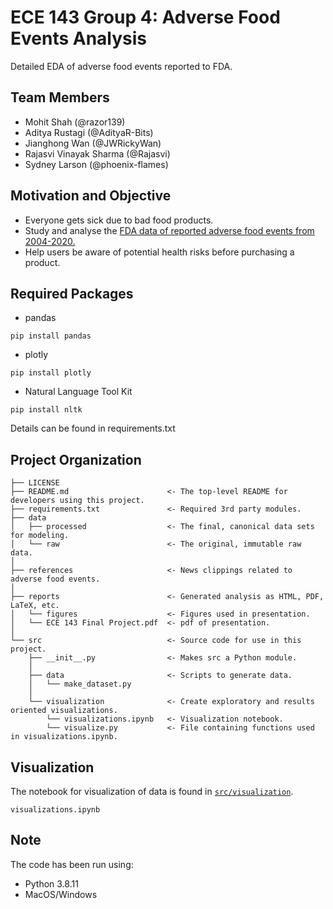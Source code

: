 ECE 143 Group 4: Adverse Food Events Analysis
==============================

Detailed EDA of adverse food events reported to FDA.


## Team Members

- Mohit Shah             (@razor139)
- Aditya Rustagi         (@AdityaR-Bits)
- Jianghong Wan          (@JWRickyWan)
- Rajasvi Vinayak Sharma (@Rajasvi)
- Sydney Larson          (@phoenix-flames)

## Motivation and Objective 

- Everyone gets sick due to bad food products. 
- Study and analyse the [FDA data of reported adverse food events from 2004-2020.](https://www.fda.gov/food/compliance-enforcement/cfsan-adverse-event-reporting-system-caers)
- Help users be aware of potential health risks before purchasing a product.

## Required Packages

- pandas
```
pip install pandas
```
- plotly
```
pip install plotly
```
- Natural Language Tool Kit
```
pip install nltk
```

Details can be found in requirements.txt


## Project Organization

    ├── LICENSE
    ├── README.md                      <- The top-level README for developers using this project.
	├── requirements.txt               <- Required 3rd party modules. 
    ├── data
    │   ├── processed      		       <- The final, canonical data sets for modeling.
    │   └── raw            		       <- The original, immutable raw data.
    │
    ├── references         		       <- News clippings related to adverse food events. 
    │
    ├── reports            		       <- Generated analysis as HTML, PDF, LaTeX, etc.
	│   └── figures					   <- Figures used in presentation. 
    │   └── ECE 143 Final Project.pdf  <- pdf of presentation.
    │
    └── src                		       <- Source code for use in this project.
        ├── __init__.py    		       <- Makes src a Python module.
        │
        ├── data           		       <- Scripts to generate data.
        │   └── make_dataset.py
        │
        └── visualization  		       <- Create exploratory and results oriented visualizations.
            └── visualizations.ipynb   <- Visualization notebook. 
			└── visualize.py    	   <- File containing functions used in visualizations.ipynb.
 

## Visualization

The notebook for visualization of data is found in [<code>src/visualization</code>](https://github.com/Rajasvi/adverse_food_events_analysis/tree/master/src/visualization).

```
visualizations.ipynb
```

## Note

The code has been run using:

- Python 3.8.11
- MacOS/Windows
